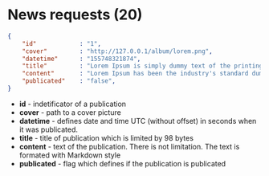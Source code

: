 # News requests (20)

```` json
{
    "id"            : "1",
    "cover"         : "http://127.0.0.1/album/lorem.png",
    "datetime"      : "155748321874",
    "title"         : "Lorem Ipsum is simply dummy text of the printing",
    "content"       : "Lorem Ipsum has been the industry's standard dummy text",
    "publicated"    : "false",
}
````

- **id** - indetificator of a publication
- **cover** - path to a cover picture
- **datetime** - defines date and time UTC (without offset) in seconds when it was publicated. 
- **title** - title of publication which is limited by 98 bytes
- **content** - text of the publication. There is not limitation. The text is formated with Markdown style
- **publicated** - flag which defines if the publication is publicated